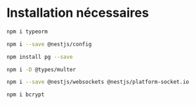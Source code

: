 # Installation nécessaires

```bash
npm i typeorm

npm i --save @nestjs/config

npm install pg --save

npm i -D @types/multer

npm i --save @nestjs/websockets @nestjs/platform-socket.io

npm i bcrypt
```


